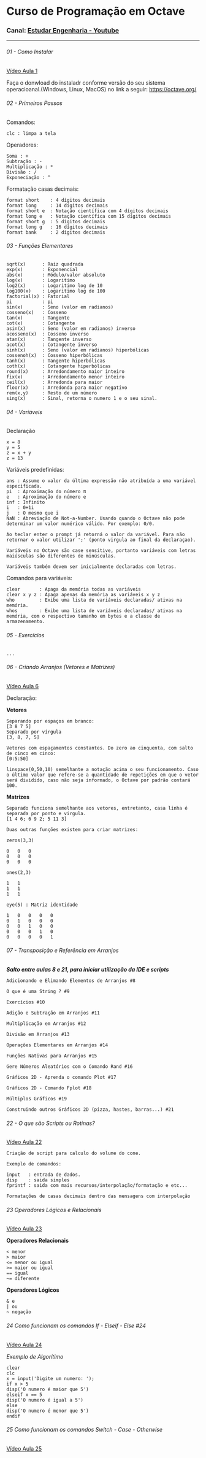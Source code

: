 # Curso de Programação em Octave
### Canal: [Estudar Engenharia - Youtube](https://www.youtube.com/@EstudarEngenharia)

---

###### 01 - Como Instalar

[Vídeo Aula 1](https://www.youtube.com/watch?v=MoKKDVAMjDQ&list=PLUfT_zSB_TFTFhB87Boy3RTzB0CpcMJ4C&index=1)

Faça o donwload do instaladr conforme versão do seu sistema operacioanal.(Windows, Linux, MacOS) no link a seguir: https://octave.org/

###### 02 - Primeiros Passos

Comandos:

    clc : limpa a tela


Operadores: 

    Soma : +
    Subtração : -
    Multiplicação : *
    Divisão : /
    Exponeciação : ^

Formatação casas decimais:

    format short    : 4 dígitos decimais
    format long     : 14 dígitos decimais  
    format short e  : Notação científica com 4 dígitos decimais  
    format long e   : Notação científica com 15 dígitos decimais  
    format short g  : 5 dígitos decimais 
    format long g   : 16 dígitos decimais  
    format bank     : 2 dígitos decimais

###### 03 - Funções Elementares

    sqrt(x)      : Raiz quadrada
    exp(x)       : Exponencial
    abs(x)       : Módulo/valor absoluto
    log(x)       : Logaritimo
    log2(x)      : Logaritimo log de 10
    log100(x)    : Logaritimo log de 100
    factorial(x) : Fatorial
    pi           : pi
    sin(x)       : Seno (valor em radianos)
    cosseno(x)   : Cosseno
    tan(x)       : Tangente
    cot(x)       : Cotangente
    asin(x)      : Seno (valor em radianos) inverso
    acosseno(x)  : Cosseno inverso
    atan(x)      : Tangente inverso
    acot(x)      : Cotangente inverso
    sinh(x)      : Seno (valor em radianos) hiperbólicas
    cossenoh(x)  : Cosseno hiperbólicas
    tanh(x)      : Tangente hiperbólicas
    coth(x)      : Cotangente hiperbólicas
    round(x)     : Arredondamento maior inteiro
    fix(x)       : Arredondamento menor inteiro
    ceil(x)      : Arredonda para maior
    floor(x)     : Arredonda para maior negativo
    rem(x,y)     : Resto de um número
    sing(x)      : Sinal, retorna o numero 1 e o seu sinal.

###### 04 - Variáveis

Declaração

    x = 8
    y = 5
    z = x + y
    z = 13

Variáveis predefinidas:

    ans : Assume o valor da última expressão não atribuída a uma variável especificada.
    pi  : Aproximação do número π
    e   : Aproximação do número e
    inf : Infinito
    i   : 0+1i
    j   : O mesmo que i
    NaN : Abreviação de Not-a-Number. Usando quando o Octave não pode determinar um valor numérico válido. Por exemplo: 0/0.

    Ao teclar enter o prompt já retorná o valor da variável. Para não retornar o valor utilizar ';' (ponto virgula ao final da declaraçao).

    Variáveis no Octave são case sensitive, portanto variáveis com letras maiúsculas são diferentes de minúsculas.

    Variáveis também devem ser inicialmente declaradas com letras.

Comandos para variáveis:

    clear       : Apaga da memória todas as variáveis
    clear x y z : Apaga apenas da memória as variáveis x y z
    who         : Exibe uma lista de variáveis declaradas/ ativas na memória.
    whos        : Exibe uma lista de variáveis declaradas/ ativas na memória, com o respectivo tamanho em bytes e a classe de armazenamento.


###### 05 - Exercícios

    ...

###### 06 - Criando Arranjos (Vetores e Matrizes)

[Vídeo Aula 6](https://www.youtube.com/watch?v=BAANtvP1iTc&list=PLUfT_zSB_TFTFhB87Boy3RTzB0CpcMJ4C&index=7)


Declaração:

**Vetores**

    Separando por espaços em branco:
    [3 8 7 5]
    Separado por vírgula
    [3, 8, 7, 5]

    Vetores com espaçamentos constantes. Do zero ao cinquenta, com salto de cinco em cinco:
    [0:5:50]

    linspace(0,50,10) semelhante a notação acima o seu funcionamento. Caso o último valor que refere-se a quantidade de repetições em que o vetor será dividido, caso não seja informado, o Octave por padrão contará 100.


**Matrizes**

    Separado funciona semelhante aos vetores, entretanto, casa linha é separada por ponto e virgula.
    [1 4 6; 6 9 2; 5 11 3]

    Duas outras funções existem para criar matrizes:

    zeros(3,3)

    0   0   0
    0   0   0
    0   0   0

    ones(2,3)

    1   1
    1   1
    1   1 

    eye(5) : Matriz identidade

    1   0   0   0   0
    0   1   0   0   0
    0   0   1   0   0
    0   0   0   1   0
    0   0   0   0   1


###### 07 - Transposição e Referência em Arranjos

***Salto entre aulas 8 e 21, para iniciar utilização da IDE e scripts*** 

    Adicionando e Elimando Elementos de Arranjos #8

    O que é uma String ? #9

    Exercícios #10

    Adição e Subtração em Arranjos #11

    Multiplicação em Arranjos #12

    Divisão em Arranjos #13

    Operações Elementares em Arranjos #14

    Funções Nativas para Arranjos #15

    Gere Números Aleatórios com o Comando Rand #16

    Gráficos 2D - Aprenda o comando Plot #17

    Gráficos 2D - Comando Fplot #18

    Múltiplos Gráficos #19

    Construindo outros Gráficos 2D (pizza, hastes, barras...) #21

 
###### 22 - O que são Scripts ou Rotinas? 

[Vídeo Aula 22](https://www.youtube.com/watch?v=JpvWv5awdD4&list=PLUfT_zSB_TFTFhB87Boy3RTzB0CpcMJ4C&index=22)

    Criação de script para calculo do volume do cone.

    Exemplo de comandos:

    input   : entrada de dados.
    disp    : saida simples
    fprintf : saida com mais recursos/interpolação/formatação e etc...

    Formatações de casas decimais dentro das mensagens com interpolação



###### 23 Operadores Lógicos e Relacionais

[Vídeo Aula 23](https://www.youtube.com/watch?v=cEpOeQu4wJQ&list=PLUfT_zSB_TFTFhB87Boy3RTzB0CpcMJ4C&index=23)

**Operadores Relacionais**

    < menor
    > maior
    <= menor ou igual
    >= maior ou igual
    == igual
    ~= diferente


**Operadores Lógicos**

    & e
    | ou
    ~ negação


###### 24 Como funcionam os comandos If - Elseif - Else #24    

[Vídeo Aula 24](https://www.youtube.com/watch?v=ZtDPQNXgllE&list=PLUfT_zSB_TFTFhB87Boy3RTzB0CpcMJ4C&index=24)

*Exemplo de Algorítimo*

    clear
    clc
    x = input('Digite um numero: ');
    if x > 5
    disp('O numero é maior que 5')
    elseif x == 5
    disp('O numero é igual a 5')
    else
    disp('O numero é menor que 5')
    endif


 ###### 25 Como funcionam os comandos Switch - Case - Otherwise

 
[Vídeo Aula 25](https://www.youtube.com/watch?v=WXOeiqoC8ns&list=PLUfT_zSB_TFTFhB87Boy3RTzB0CpcMJ4C&index=25)
